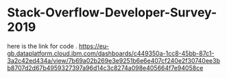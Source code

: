 # Stack-Overflow-Developer-Survey-2019
 here is the link for code . 
 https://eu-gb.dataplatform.cloud.ibm.com/dashboards/c449350a-1cc8-45bb-87c1-3a2c42ed434a/view/7b69a02b269e3e9251b6e6e407cf240e2f30740ee3bb8707d2d67b4959327397a96d14c3c8274a098e405664f7e94058ce
